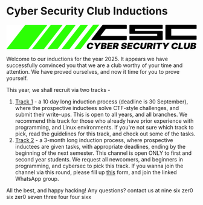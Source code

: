# Cyber Security Club Inductions

![Club logo](./img/csclogo.png)

Welcome to our inductions for the year 2025. It appears we have successfully convinced you that we are a club worthy of your time and attention.
We have proved ourselves, and now it time for you to prove yourself.


This year, we shall recruit via two tracks -
1. [Track 1](./track1) - a 10 day long induction process (deadline is 30 September), where the prospective inductees solve CTF-style challenges, and submit their write-ups. This is open to all years, and all branches. We recommend this track for those who already have prior experience with programming, and Linux environments. If you're not sure which track to pick, read the guidelines for this track, and check out some of the tasks.
2. [Track 2](./track2) - a 3-month long induction process, where prospective inductees are given tasks, with appropriate deadlines, ending by the beginning of the next semester. This channel is open ONLY to first and second year students. We request all newcomers, and beginners in programming, and cybersec to pick this track. If you wanna join the channel via this round, please fill up [this]() form, and join the linked WhatsApp group.

All the best, and happy hacking!
Any questions? contact us at nine six zer0 six zer0 seven three four four sixx
